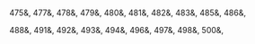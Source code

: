 ```java
```



475&,	477&,	478&,	479&,	480&,	481&,	482&,	483&,	485&,	486&,

488&,	491&,	492&,	493&,	494&,	 496&,	497&,	498&,	500&,